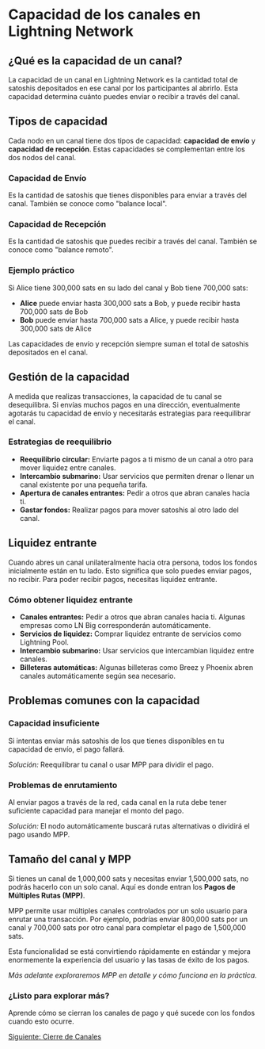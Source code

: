 # Capacidad de los canales en Lightning Network

<div class="lightning-intro">

## ¿Qué es la capacidad de un canal?

<div class="intro-card">

La capacidad de un canal en Lightning Network es la cantidad total de satoshis depositados en ese canal por los participantes al abrirlo. Esta capacidad determina cuánto puedes enviar o recibir a través del canal.
</div>

## Tipos de capacidad

<div class="intro-card">

Cada nodo en un canal tiene dos tipos de capacidad: **capacidad de envío** y **capacidad de recepción**. Estas capacidades se complementan entre los dos nodos del canal.

### **Capacidad de Envío**

Es la cantidad de satoshis que tienes disponibles para enviar a través del canal. También se conoce como "balance local".

### **Capacidad de Recepción**

Es la cantidad de satoshis que puedes recibir a través del canal. También se conoce como "balance remoto".

### Ejemplo práctico

Si Alice tiene 300,000 sats en su lado del canal y Bob tiene 700,000 sats:

- **Alice** puede enviar hasta 300,000 sats a Bob, y puede recibir hasta 700,000 sats de Bob
- **Bob** puede enviar hasta 700,000 sats a Alice, y puede recibir hasta 300,000 sats de Alice

Las capacidades de envío y recepción siempre suman el total de satoshis depositados en el canal.

</div>

## Gestión de la capacidad

<div class="intro-card">

A medida que realizas transacciones, la capacidad de tu canal se desequilibra. Si envías muchos pagos en una dirección, eventualmente agotarás tu capacidad de envío y necesitarás estrategias para reequilibrar el canal.

### Estrategias de reequilibrio

- **Reequilibrio circular:** Enviarte pagos a ti mismo de un canal a otro para mover liquidez entre canales.
- **Intercambio submarino:** Usar servicios que permiten drenar o llenar un canal existente por una pequeña tarifa.
- **Apertura de canales entrantes:** Pedir a otros que abran canales hacia ti.
- **Gastar fondos:** Realizar pagos para mover satoshis al otro lado del canal.

</div>

## Liquidez entrante

<div class="intro-card">

Cuando abres un canal unilateralmente hacia otra persona, todos los fondos inicialmente están en tu lado. Esto significa que solo puedes enviar pagos, no recibir. Para poder recibir pagos, necesitas liquidez entrante.

### Cómo obtener liquidez entrante

- **Canales entrantes:** Pedir a otros que abran canales hacia ti. Algunas empresas como LN Big corresponderán automáticamente.
- **Servicios de liquidez:** Comprar liquidez entrante de servicios como Lightning Pool.
- **Intercambio submarino:** Usar servicios que intercambian liquidez entre canales.
- **Billeteras automáticas:** Algunas billeteras como Breez y Phoenix abren canales automáticamente según sea necesario.

</div>

## Problemas comunes con la capacidad

<div class="intro-card">

### **Capacidad insuficiente**

Si intentas enviar más satoshis de los que tienes disponibles en tu capacidad de envío, el pago fallará.

*Solución:* Reequilibrar tu canal o usar MPP para dividir el pago.

### **Problemas de enrutamiento**

Al enviar pagos a través de la red, cada canal en la ruta debe tener suficiente capacidad para manejar el monto del pago.

*Solución:* El nodo automáticamente buscará rutas alternativas o dividirá el pago usando MPP.

</div>

## Tamaño del canal y MPP

<div class="intro-card">

Si tienes un canal de 1,000,000 sats y necesitas enviar 1,500,000 sats, no podrás hacerlo con un solo canal. Aquí es donde entran los **Pagos de Múltiples Rutas (MPP)**.

MPP permite usar múltiples canales controlados por un solo usuario para enrutar una transacción. Por ejemplo, podrías enviar 800,000 sats por un canal y 700,000 sats por otro canal para completar el pago de 1,500,000 sats.

Esta funcionalidad se está convirtiendo rápidamente en estándar y mejora enormemente la experiencia del usuario y las tasas de éxito de los pagos.

*Más adelante exploraremos MPP en detalle y cómo funciona en la práctica.*

</div>

<div class="intro-card">

### ¿Listo para explorar más?

Aprende cómo se cierran los canales de pago y qué sucede con los fondos cuando esto ocurre.

 [Siguiente: Cierre de Canales](/channel-closure)

</div>

</div>


